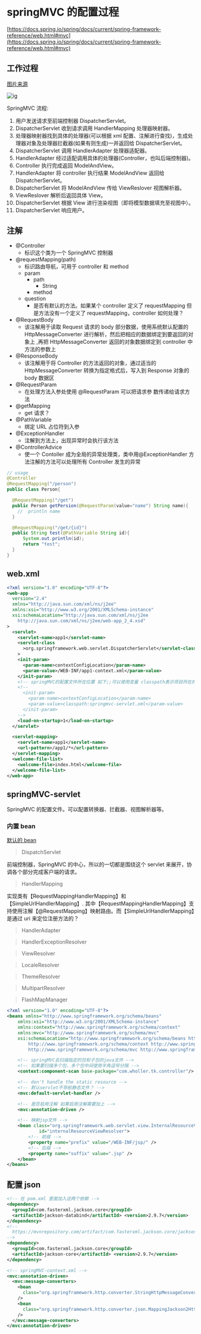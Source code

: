 # springMVC 的配置过程

[https://docs.spring.io/spring/docs/current/spring-framework-reference/web.html#mvc](https://docs.spring.io/spring/docs/current/spring-framework-reference/web.html#mvc)

## 工作过程

[图片来源](https://blog.csdn.net/wdehxiang/article/details/77619512)

![ig](../images/20170827115532950.png)

SpringMVC 流程:

1. 用户发送请求至前端控制器 DispatcherServlet。
2. DispatcherServlet 收到请求调用 HandlerMapping 处理器映射器。
3. 处理器映射器找到具体的处理器(可以根据 xml 配置、注解进行查找)，生成处理器对象及处理器拦截器(如果有则生成)一并返回给 DispatcherServlet。
4. DispatcherServlet 调用 HandlerAdapter 处理器适配器。
5. HandlerAdapter 经过适配调用具体的处理器(Controller，也叫后端控制器)。
6. Controller 执行完成返回 ModelAndView。
7. HandlerAdapter 将 controller 执行结果 ModelAndView 返回给 DispatcherServlet。
8. DispatcherServlet 将 ModelAndView 传给 ViewReslover 视图解析器。
9. ViewReslover 解析后返回具体 View。
10. DispatcherServlet 根据 View 进行渲染视图（即将模型数据填充至视图中）。
11. DispatcherServlet 响应用户。

## 注解

- @Controller
  - 标识这个类为一个 SpringMVC 控制器
- @requestMapping(path)
  - 标识路由导航，可用于 controller 和 method
  - param
    - path
      - String
    - method
  - question
    - 是否有默认的方法。如果某个 controller 定义了 requestMapping 但是方法没有一个定义了 requestMapping，controller 如何处理？
- @RequestBody
  - 该注解用于读取 Request 请求的 body 部分数据，使用系统默认配置的 HttpMessageConverter 进行解析，然后把相应的数据绑定到要返回的对象上 ,再把 HttpMessageConverter 返回的对象数据绑定到 controller 中方法的参数上
- @ResponseBody
  - 该注解用于将 Controller 的方法返回的对象，通过适当的 HttpMessageConverter 转换为指定格式后，写入到 Response 对象的 body 数据区
- @RequestParam
  - 在处理方法入参处使用 @RequestParam 可以把请求参 数传递给请求方法
- @getMapping
  - get 请求？
- @PathVariable
  - 绑定 URL 占位符到入参
- @ExceptionHandler
  - 注解到方法上，出现异常时会执行该方法
- @ControllerAdvice
  - 使一个 Contoller 成为全局的异常处理类，类中用@ExceptionHandler 方法注解的方法可以处理所有 Controller 发生的异常

```java
// usage
@Controller
@RequestMapping("/person")
public class Person{

  @RequestMapping("/get")
  public Person getPersion(@RequestParam(value="name") String name){
    //  println name
  }

  @RequestMapping("/get/{id}")
  public String test(@PathVariable String id){
      System.out.println(id);
      return "test";
  }
}
```

## web.xml

```xml
<?xml version="1.0" encoding="UTF-8"?>
<web-app
  version="2.4"
  xmlns="http://java.sun.com/xml/ns/j2ee"
  xmlns:xsi="http://www.w3.org/2001/XMLSchema-instance"
  xsi:schemaLocation="http://java.sun.com/xml/ns/j2ee
	http://java.sun.com/xml/ns/j2ee/web-app_2_4.xsd"
>
  <servlet>
    <servlet-name>app1</servlet-name>
    <servlet-class
      >org.springframework.web.servlet.DispatcherServlet</servlet-class
    >
    <init-param>
      <param-name>contextConfigLocation</param-name>
      <param-value>/WEB-INF/app1-context.xml</param-value>
    </init-param>
    <!-- springMVC的配置文件所在位置 如下;;可以使用变量 classpath表示项目所在的src目录下 -->
    <!--
      <init-param>
        <param-name>contextConfigLocation</param-name>
        <param-value>classpath:springmvc-servlet.xml</param-value>
      </init-param>
    -->
    <load-on-startup>1</load-on-startup>
  </servlet>

  <servlet-mapping>
    <servlet-name>app1</servlet-name>
    <url-pattern>/app1/*</url-pattern>
  </servlet-mapping>
  <welcome-file-list>
    <welcome-file>index.html</welcome-file>
  </welcome-file-list>
</web-app>
```

## springMVC-servlet

SpringMVC 的配置文件。可以配置转换器、拦截器、视图解析器等。

### 内置 bean

[默认的 bean](https://github.com/spring-projects/spring-framework/blob/master/spring-webmvc/src/main/resources/org/springframework/web/servlet/DispatcherServlet.properties)

> DispatchServlet

前端控制器，SpringMVC 的中心，所以的一切都是围绕这个 servlet 来展开，协调各个部分完成客户端的请求。

> HandlerMapping

实现类有【RequestMappingHandlerMapping】和【SimpleUrlHandlerMapping】.
其中【RequestMappingHandlerMapping】支持使用注解【@RequestMapping】映射路由。而【SimpleUrlHandlerMapping】是通过 uri 来定位注册方法的？

> HandlerAdapter

> HandlerExceptionResolver

> ViewResolver

> LocaleResolver

> ThemeResolver

> MultipartResolver

> FlashMapManager

```xml
<?xml version="1.0" encoding="UTF-8"?>
<beans xmlns="http://www.springframework.org/schema/beans"
    xmlns:xsi="http://www.w3.org/2001/XMLSchema-instance"
    xmlns:context="http://www.springframework.org/schema/context"
    xmlns:mvc="http://www.springframework.org/schema/mvc"
    xsi:schemaLocation="http://www.springframework.org/schema/beans http://www.springframework.org/schema/beans/spring-beans.xsd
        http://www.springframework.org/schema/context http://www.springframework.org/schema/context/spring-context-4.1.xsd
        http://www.springframework.org/schema/mvc http://www.springframework.org/schema/mvc/spring-mvc-4.1.xsd">

    <!-- springMVC会扫描指定的包和子包的java文件 -->
    <!-- 如果要扫描多个包，多个包中间使用半角逗号分隔 -->
    <context:component-scan base-package="com.wholler.tk.controller"/>

    <!-- don't handle the static resource -->
    <!-- 默认servlet不导航静态文件？ -->
    <mvc:default-servlet-handler />

    <!-- 是否启用注解 如果启用注解需要加上 -->
    <mvc:annotation-driven />

    <!-- 映射jsp文件 -->
    <bean class="org.springframework.web.servlet.view.InternalResourceViewResolver"
            id="internalResourceViewResolver">
        <!-- 前缀 -->
        <property name="prefix" value="/WEB-INF/jsp/" />
        <!-- 后缀 -->
        <property name="suffix" value=".jsp" />
    </bean>
</beans>
```

## 配置 json

```xml
<!-- 在 pom.xml 里面加入这两个依赖 -->
<dependency>
  <groupId>com.fasterxml.jackson.core</groupId>
  <artifactId>jackson-databind</artifactId> <version>2.9.7</version>
</dependency>
<!--
  https://mvnrepository.com/artifact/com.fasterxml.jackson.core/jackson-core
-->
<dependency>
  <groupId>com.fasterxml.jackson.core</groupId>
  <artifactId>jackson-core</artifactId> <version>2.9.7</version>
</dependency>

<!-- springMVC-context.xml -->
<mvc:annotation-driven>
  <mvc:message-converters>
    <bean
      class="org.springframework.http.converter.StringHttpMessageConverter"
    />
    <bean
      class="org.springframework.http.converter.json.MappingJackson2HttpMessageConverter"
    />
  </mvc:message-converters>
</mvc:annotation-driven>
```

